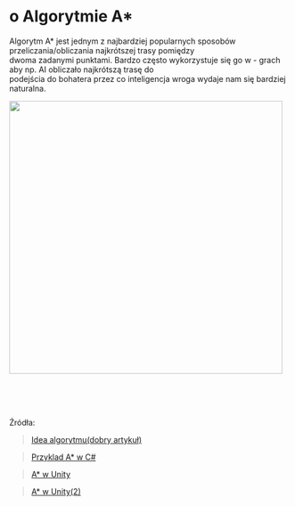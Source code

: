 # o Algorytmie A*

<p align="left">
Algorytm A* jest jednym z najbardziej popularnych sposobów przeliczania/obliczania najkrótszej trasy pomiędzy </br>
dwoma zadanymi punktami. Bardzo często wykorzystuje się go w - grach aby np. AI obliczało najkrótszą trasę do </br>
podejścia do bohatera przez co inteligencja wroga wydaje nam się bardziej naturalna. </br>
</p>

<img align="center" src="https://github.com/trolit/Moje.dokumenty/blob/master/Algorytm%20A_star/images/example1.PNG" width="490">




<p align="left">
</br>
</br>
</br>
</p>




Źródła:
> [Idea algorytmu(dobry artykuł)](https://www.raywenderlich.com/3016-introduction-to-a-pathfinding)

> [Przyklad A* w C#](https://gigi.nullneuron.net/gigilabs/a-pathfinding-example-in-c/)

> [A* w Unity](https://www.youtube.com/watch?v=mZfyt03LDH4)

> [A* w Unity(2)](https://www.youtube.com/watch?v=Uwn_QFjbl1k)